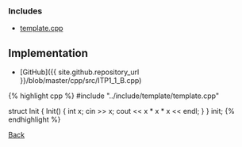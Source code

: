 

### Includes

- [template.cpp](../include/template/template)

## Implementation

- [GitHub]({{ site.github.repository_url }}/blob/master/cpp/src/ITP1_1_B.cpp)

{% highlight cpp %}
#include "../include/template/template.cpp"

struct Init { Init() { int x; cin >> x; cout << x * x * x << endl; } } init;
{% endhighlight %}

[Back](..)
